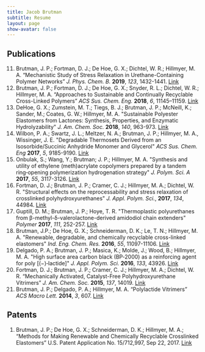 ```yaml
---
title: Jacob Brutman
subtitle: Resume
layout: page
show-avatar: false
---
```


## Publications
11. Brutman, J. P.; Fortman, D. J.; De Hoe, G. X.; Dichtel, W. R.; Hillmyer, M. A. “Mechanistic Study of Stress Relaxation in Urethane-Containing Polymer Networks” *J. Phys. Chem. B.* **2019**, *123*, 1432-1441. [Link](https://pubs.acs.org/doi/abs/10.1021/acs.jpcb.8b11489)
10. Brutman, J. P.; Fortman, D. J.; De Hoe, G. X.; Snyder, R. L.; Dichtel, W. R.; Hillmyer, M. A. “Approaches to Sustainable and Continually Recyclable Cross-Linked Polymers” *ACS Sus. Chem. Eng.* **2018**, *6*, 11145–11159. [Link](https://pubs.acs.org/doi/abs/10.1021/acssuschemeng.8b02355)
9. DeHoe, G. X.; Zumstein, M. T.; Tiegs, B. J.; Brutman, J. P.; McNeill, K.; Sander, M.; Coates, G. W.; Hillmyer, M. A. "Sustainable Polyester Elastomers from Lactones: Synthesis, Properties, and Enzymatic Hydrolyzability" *J. Am. Chem. Soc.* **2018**, *140*, 963-973. [Link](https://pubs.acs.org/doi/abs/10.1021/jacs.7b10173)
8. Wilbon, P. A.; Swartz, J. L.; Meltzer, N. A.; Brutman, J. P.; Hillmyer, M. A., Wissinger, J. E. "Degradable Thermosets Derived from an Isosorbide/Succinic Anhydride Monomer and Glycerol" *ACS Sus. Chem. Eng* **2017**, *5*, 9185-9190. [Link](https://pubs.acs.org/doi/abs/10.1021/acssuschemeng.7b02096)
7. Onbulak, S.; Wang, Y.; Brutman; J. P.; Hillmyer, M. A. "Synthesis and utility of ethylene (meth)acrylate copolymers prepared by a tandem ring‐opening polymerization hydrogenation strategy" *J. Polym. Sci. A* **2017**, *55*, 3117-3126. [Link](https://onlinelibrary.wiley.com/doi/full/10.1002/pola.28686)
6. Fortman, D. J.; Brutman, J. P.; Cramer, C. J.; Hillmyer, M. A.; Dichtel, W. R. "Structural effects on the reprocessability and stress relaxation of crosslinked polyhydroxyurethanes" *J. Appl. Polym. Sci.*, **2017**, *134*, 44984. [Link](https://onlinelibrary.wiley.com/doi/full/10.1002/app.44984)
5. Guptill, D. M.; Brutman, J. P.; Hoye, T. R. "Thermoplastic polyurethanes from β-methyl-δ-valerolactone-derived amidodiol chain extenders" *Polymer* **2017**, *111*, 252-257. [Link](https://www.sciencedirect.com/science/article/pii/S0032386117300599)
4.	Brutman, J.P.; De Hoe, G. X.; Schneiderman, D. K.; Le, T. N.; Hillmyer, M. A. "Renewable, degradable, and chemically recyclable cross-linked elastomers" *Ind. Eng. Chem. Res.* **2016**, *55*, 11097-11106. [Link](https://pubs.acs.org/doi/abs/10.1021/acs.iecr.6b02931)
3. Delgado, P. A.; Brutman, J. P.; Masica, K.; Molde, J.; Wood, B.; Hillmyer, M. A. "High surface area carbon black (BP‐2000) as a reinforcing agent for poly [(−)‐lactide]" *J. Appl. Polym. Sci.* **2016**, *133*, 43926. [Link](https://onlinelibrary.wiley.com/doi/abs/10.1002/app.43926)
2.	Fortman, D. J.; Brutman, J. P.; Cramer, C. J.; Hillmyer, M. A.; Dichtel, W. R. “Mechanically Activated, Catalyst-Free Polyhydroxyurethane Vitrimers” *J. Am. Chem. Soc.* **2015**, *137*, 14019. [Link](https://pubs.acs.org/doi/abs/10.1021/jacs.5b08084)
1. Brutman, J. P.; Delgado, P. A.; Hillmyer, M. A. “Polylactide Vitrimers” *ACS Macro Lett.* **2014**, *3*, 607. [Link](https://pubs.acs.org/doi/abs/10.1021/mz500269w)

## Patents
1. Brutman, J. P.; De Hoe, G. X.; Schneiderman, D. K.; Hillmyer, M. A.; “Methods for Making Renewable and Chemically Recyclable Crosslinked Elastomers” U.S. Patent Application No. 15/712,997, Sep 22, 2017. [Link](https://patents.google.com/patent/US20180100041A1/en)
